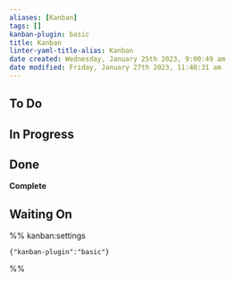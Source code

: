 ```yaml
---
aliases: [Kanban]
tags: []
kanban-plugin: basic
title: Kanban
linter-yaml-title-alias: Kanban
date created: Wednesday, January 25th 2023, 9:00:49 am
date modified: Friday, January 27th 2023, 11:40:31 am
---
```


## To Do



## In Progress



## Done

**Complete**

## Waiting On

%% kanban:settings

```
{"kanban-plugin":"basic"}
```

%%
